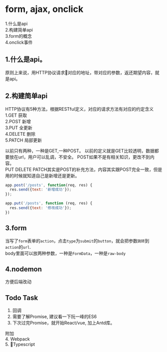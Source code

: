 # form, ajax, onclick
<a>1.什么是api</a>  
<a>2.构建简单api</a>  
<a>3.form的概念</a>  
<a>4.onclick事件</a>  

## 1.什么是api。

原则上来说，用HTTP协议请求对应的地址，带对应的参数，返还期望内容，就是api。

## 2.构建简单api

HTTP协议有5种方法，根据RESTful定义，对应的请求方法有对应的约定含义
1.GET  获取  
2.POST  新增  
3.PUT  全更新  
4.DELETE  删除  
5.PATCH  局部更新  

以前只有两种，一种是GET,一种POST。 以前的定义就是GET比较透明，数据都要放在url，用户可以乱调，不安全。 POST如果不是有相关知识，更改不到内容。  
PUT DELETE PATCH其实是POST的补充方法，内容其实跟POST完全一致，但是用的时候就知道自己是新增还是更新。

```javascript
app.post('/posts', function(req, res) {
  res.send({text: '新增成功'});
});

app.put('/posts', function (req, res) {
  res.send({text: '修改成功'});
})
```

## 3.form
当写了`form`表单的`action`，点击`type`为`submit`的`button`，就会把参数`跳转`到`action`的`url`.  
body里面可以放两种参数，一种是`FormData`，一种是`raw-body`

## 4.nodemon
方便后端改动

## Todo Task
1. 回调  
2. 需要了解Promise, 建议看一下阮一峰的ES6  
3. 下次过完Promise，就开始React/vue, 加上Antd库。  
  
附加  
4. Webpack  
5. Typescript  